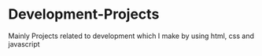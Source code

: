 # Development-Projects
Mainly Projects related to development which I  make by using html, css and javascript
